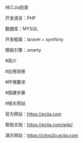 #ECJia到家

开发语言：PHP

数据库：MYSQL

开发框架：laravel + symfony

模板引擎：smarty


#简介

#应用场景

#环境要求

#搭建步骤

#相关网站

官方网站：https://ecjia.com

帮助文档：https://ecjia.com/wiki/

演示网站：https://cityo2o.ecjia.com

